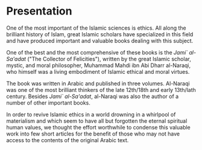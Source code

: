 Presentation
============

One of the most important of the Islamic sciences is ethics. All along
the brilliant history of Islam, great Islamic scholars have specialized
in this field and have produced important and valuable books dealing
with this subject.

One of the best and the most comprehensive of these books is the
*Jami\`* *al-Sa'adat* ("The Collector of Felicities"), written by the
great Islamic scholar, mystic, and moral philosopher, Muhammad Mahdi ibn
Abi Dharr al-Naraqi, who himself was a living embodiment of Islamic
ethical and moral virtues.

The book was written in Arabic and published in three volumes. Al-Naraqi
was one of the most brilliant thinkers of the late 12th/18th and early
13th/lath century. Besides *Jami\`* *al-Sa'adat*, al-Naraqi was also the
author of a number of other important books.

In order to revive Islamic ethics in a world drowning in a whirlpool of
materialism and which seem to have all but forgotten the eternal
spiritual human values, we thought the effort worthwhile to condense
this valuable work into few short articles for the benefit of those who
may not have access to the contents of the original Arabic text.


